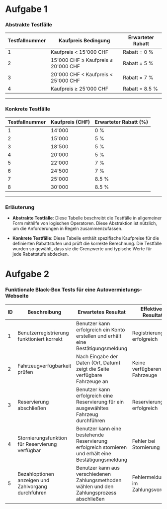 # Aufgabe 1

### Abstrakte Testfälle

| Testfallnummer | Kaufpreis Bedingung                   | Erwarteter Rabatt      |
|----------------|---------------------------------------|-------------------------|
| 1              | Kaufpreis < 15'000 CHF                | Rabatt = 0 %           |
| 2              | 15'000 CHF ≤ Kaufpreis ≤ 20'000 CHF   | Rabatt = 5 %           |
| 3              | 20'000 CHF < Kaufpreis < 25'000 CHF   | Rabatt = 7 %           |
| 4              | Kaufpreis ≥ 25'000 CHF                | Rabatt = 8.5 %         |

---

### Konkrete Testfälle

| Testfallnummer | Kaufpreis (CHF) | Erwarteter Rabatt (%) |
|----------------|------------------|------------------------|
| 1              | 14'000          | 0 %                   |
| 2              | 15'000          | 5 %                   |
| 3              | 18'500          | 5 %                   |
| 4              | 20'000          | 5 %                   |
| 5              | 22'000          | 7 %                   |
| 6              | 24'500          | 7 %                   |
| 7              | 25'000          | 8.5 %                 |
| 8              | 30'000          | 8.5 %                 |

---

### Erläuterung

- **Abstrakte Testfälle**: Diese Tabelle beschreibt die Testfälle in allgemeiner Form mithilfe von logischen Operatoren. Diese Abstraktion ist nützlich, um die Anforderungen in Regeln zusammenzufassen.
  
- **Konkrete Testfälle**: Diese Tabelle enthält spezifische Kaufpreise für die definierten Rabattstufen und prüft die korrekte Berechnung. Die Testfälle wurden so gewählt, dass sie die Grenzwerte und typische Werte für jede Rabattstufe abdecken.

# Aufgabe 2

### Funktionale Black-Box Tests für eine Autovermietungs-Webseite

| ID  | Beschreibung                                              | Erwartetes Resultat                                                                                 | Effektives Resultat             | Status       | Mögliche Ursache                              |
|-----|-----------------------------------------------------------|-----------------------------------------------------------------------------------------------------|---------------------------------|--------------|-----------------------------------------------|
| 1   | Benutzerregistrierung funktioniert korrekt                | Benutzer kann erfolgreich ein Konto erstellen und erhält eine Bestätigungsmeldung                   | Registrierung erfolgreich        | Erfolgreich  | -                                             |
| 2   | Fahrzeugverfügbarkeit prüfen                              | Nach Eingabe der Daten (Ort, Datum) zeigt die Seite verfügbare Fahrzeuge an                         | Keine verfügbaren Fahrzeuge      | Fehler       | Datenbank-Verbindungsproblem                 |
| 3   | Reservierung abschließen                                  | Benutzer kann erfolgreich eine Reservierung für ein ausgewähltes Fahrzeug durchführen               | Reservierung erfolgreich         | Erfolgreich  | -                                             |
| 4   | Stornierungsfunktion für Reservierung verfügbar           | Benutzer kann eine bestehende Reservierung erfolgreich stornieren und erhält eine Bestätigungsmeldung | Fehler bei Stornierung          | Fehler       | Berechtigungen oder Serverfehler              |
| 5   | Bezahloptionen anzeigen und Zahlvorgang durchführen       | Benutzer kann aus verschiedenen Zahlungsmethoden wählen und den Zahlungsprozess abschließen         | Fehlermeldung im Zahlungsvorgang | Fehler       | Zahlungsschnittstelle oder Validierungsproblem |
